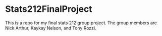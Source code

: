 # Stats212FinalProject
This is a repo for my final stats 212 group project.
The group members are Nick Arthur, Kaykay Nelson, and Tony Rozzi.
